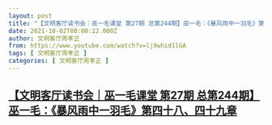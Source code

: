 ```yaml
---
layout: post
title: "【文明客厅读书会｜巫一毛课堂 第27期 总第244期】巫一毛：《暴风雨中一羽毛》第四十八、四十九章"
date: 2021-10-02T00:00:22.000Z
author: 文明客厅周孝正
from: https://www.youtube.com/watch?v=lj9whid1lGA
tags: [ 文明客厅周孝正 ]
categories: [ 文明客厅周孝正 ]
---
```

<!--1633132822000-->
[【文明客厅读书会｜巫一毛课堂 第27期 总第244期】巫一毛：《暴风雨中一羽毛》第四十八、四十九章](https://www.youtube.com/watch?v=lj9whid1lGA)
------

<div>

</div>
